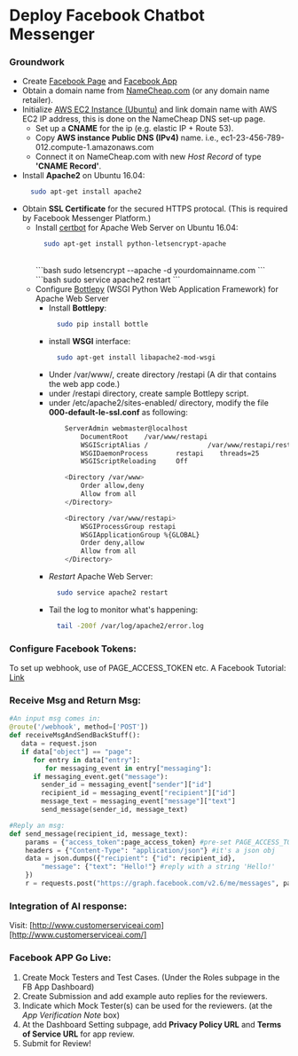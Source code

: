 # Deploy Facebook Chatbot Messenger

### Groundwork 
- Create [Facebook Page][create-fb-page] and [Facebook App][create-fb-app]
- Obtain a domain name from [NameCheap.com][namecheap] (or any domain name retailer).
- Initialize [AWS EC2 Instance (Ubuntu)][aws] and link domain name with AWS EC2 IP address, this is done on the NameCheap DNS set-up page.
  + Set up a **CNAME** for the ip (e.g. elastic IP + Route 53).
  + Copy **AWS instance Public DNS (IPv4)** name. i.e., ec1-23-456-789-012.compute-1.amazonaws.com
  + Connect it on NameCheap.com with new *Host Record* of type **'CNAME Record'**.  
- Install **Apache2** on Ubuntu 16.04:   
    ```bash
      sudo apt-get install apache2
    ```
- Obtain **SSL Certificate** for the secured HTTPS protocal. (This is required by Facebook Messenger Platform.) 
  - Install [certbot][certbot] for Apache Web Server on Ubuntu 16.04:     
    ```bash
      sudo apt-get install python-letsencrypt-apache
    ```
    <br />
    ```bash
      sudo letsencrypt --apache -d yourdomainname.com
    ```
    <br />
    ```bash
      sudo service apache2 restart
    ```
  - Configure [Bottlepy][bottlepy] (WSGI Python Web Application Framework) for Apache Web Server
    + Install **Bottlepy**:   
      ```bash
        sudo pip install bottle
      ```
    + install **WSGI** interface:   
      ```bash
        sudo apt-get install libapache2-mod-wsgi
      ```
    + Under /var/www/, create directory /restapi (A dir that contains the web app code.)
    + under /restapi directory, create sample Bottlepy script.
    + under /etc/apache2/sites-enabled/ directory, modify the file **000-default-le-ssl.conf** as following:   
      ```bash
          ServerAdmin webmaster@localhost
              DocumentRoot    /var/www/restapi
              WSGIScriptAlias /               /var/www/restapi/restapi.wsgi
              WSGIDaemonProcess       restapi    threads=25
              WSGIScriptReloading     Off

          <Directory /var/www>
              Order allow,deny
              Allow from all
          </Directory>

          <Directory /var/www/restapi>
              WSGIProcessGroup restapi
              WSGIApplicationGroup %{GLOBAL}
              Order deny,allow
              Allow from all
          </Directory>
      ```
    + *Restart* Apache Web Server:   
      ```bash
        sudo service apache2 restart
      ```
    + Tail the log to monitor what's happening:  
      ```bash
        tail -200f /var/log/apache2/error.log
      ```

### Configure Facebook Tokens:
To set up webhook, use of PAGE_ACCESS_TOKEN etc. A Facebook Tutorial: [Link][fb-tutorial]

### Receive Msg and Return Msg:

```python
#An input msg comes in:
@route('/webhook', method=['POST'])
def receiveMsgAndSendBackStuff():
   data = request.json
   if data["object"] == "page":
      for entry in data["entry"]:
         for messaging_event in entry["messaging"]:
      if messaging_event.get("message"): 
        sender_id = messaging_event["sender"]["id"]   
        recipient_id = messaging_event["recipient"]["id"]
        message_text = messaging_event["message"]["text"]
        send_message(sender_id, message_text)

#Reply an msg:
def send_message(recipient_id, message_text):
    params = {"access_token":page_access_token} #pre-set PAGE_ACCESS_TOKEN from the Facebook App Set-up page
    headers = {"Content-Type": "application/json"} #it's a json obj
    data = json.dumps({"recipient": {"id": recipient_id},
        "message": {"text": "Hello!"} #reply with a string 'Hello!'
    })
    r = requests.post("https://graph.facebook.com/v2.6/me/messages", params=params, headers=headers, data=data)
```

### Integration of AI response:
Visit: [http://www.customerserviceai.com][http://www.customerserviceai.com/]

### Facebook APP Go Live:
1. Create Mock Testers and Test Cases. (Under the Roles subpage in the FB App Dashboard)
2. Create Submission and add example auto replies for the reviewers.
3. Indicate which Mock Tester(s) can be used for the reviewers. (at the *App Verification Note* box)
4. At the Dashboard Setting subpage, add **Privacy Policy URL** and **Terms of Service URL** for app review.
5. Submit for Review!


[create-fb-page]:https://www.facebook.com/pages/create/
[create-fb-app]:https://developers.facebook.com/apps
[namecheap]:https://www.namecheap.com/
[aws]:aws.amazon.com
[certbot]:https://certbot.eff.org/#ubuntuxenial-apache
[bottlepy]:bottlepy.org
[fb-tutorial]: https://developers.facebook.com/docs/messenger-platform/guides/quick-start 
[http://www.customerserviceai.com/]: http://www.customerserviceai.com/
